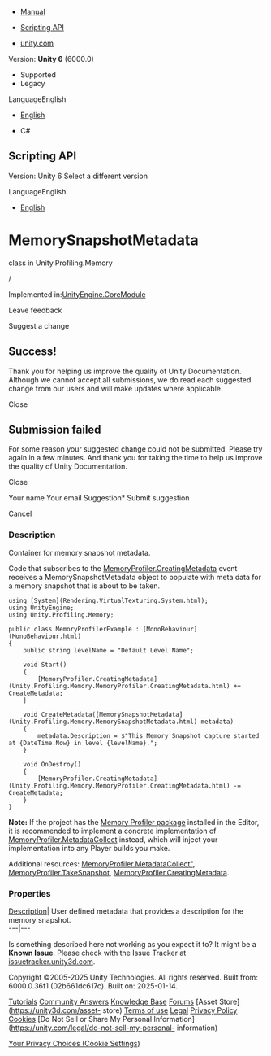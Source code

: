 [ ]()

  * [Manual](../Manual/index.html)
  * [Scripting API](../ScriptReference/index.html)

  * [unity.com](https://unity.com/)

Version: **Unity 6** (6000.0)

  * Supported
  * Legacy

LanguageEnglish

  * [English]()

  * C#

[ ](https://docs.unity3d.com)

## Scripting API

Version: Unity 6 Select a different version

LanguageEnglish

  * [English]()

# MemorySnapshotMetadata

class in Unity.Profiling.Memory

/

Implemented in:[UnityEngine.CoreModule](UnityEngine.CoreModule.html)

Leave feedback

Suggest a change

## Success!

Thank you for helping us improve the quality of Unity Documentation. Although
we cannot accept all submissions, we do read each suggested change from our
users and will make updates where applicable.

Close

## Submission failed

For some reason your suggested change could not be submitted. Please <a>try
again</a> in a few minutes. And thank you for taking the time to help us
improve the quality of Unity Documentation.

Close

Your name Your email Suggestion* Submit suggestion

Cancel

[ ]()

### Description

Container for memory snapshot metadata.

Code that subscribes to the
[MemoryProfiler.CreatingMetadata](Unity.Profiling.Memory.MemoryProfiler.CreatingMetadata.html)
event receives a MemorySnapshotMetadata object to populate with meta data for
a memory snapshot that is about to be taken.

    
    
    using [System](Rendering.VirtualTexturing.System.html);
    using UnityEngine;
    using Unity.Profiling.Memory;  
      
    public class MemoryProfilerExample : [MonoBehaviour](MonoBehaviour.html)
    {
        public string levelName = "Default Level Name";  
      
        void Start()
        {
            [MemoryProfiler.CreatingMetadata](Unity.Profiling.Memory.MemoryProfiler.CreatingMetadata.html) += CreateMetadata;
        }  
      
        void CreateMetadata([MemorySnapshotMetadata](Unity.Profiling.Memory.MemorySnapshotMetadata.html) metadata)
        {
            metadata.Description = $"This Memory Snapshot capture started at {DateTime.Now} in level {levelName}.";
        }  
      
        void OnDestroy()
        {
            [MemoryProfiler.CreatingMetadata](Unity.Profiling.Memory.MemoryProfiler.CreatingMetadata.html) -= CreateMetadata;
        }
    }
    

**Note:** If the project has the [Memory Profiler
package](https://docs.unity3d.com/Packages/com.unity.memoryprofiler@latest/)
installed in the Editor, it is recommended to implement a concrete
implementation of
[MemoryProfiler.MetadataCollect](https://docs.unity3d.com/Packages/com.unity.memoryprofiler@latest/index.html?subfolder=/api/Unity.MemoryProfiler.MetadataCollect.html)
instead, which will inject your implementation into any Player builds you
make.  
  
Additional resources:
[MemoryProfiler.MetadataCollect"](https://docs.unity3d.com/Packages/com.unity.memoryprofiler@latest/index.html?subfolder=/api/Unity.MemoryProfiler.MetadataCollect.html),
[MemoryProfiler.TakeSnapshot](Unity.Profiling.Memory.MemoryProfiler.TakeSnapshot.html),
[MemoryProfiler.CreatingMetadata](Unity.Profiling.Memory.MemoryProfiler.CreatingMetadata.html).

### Properties

[Description](Unity.Profiling.Memory.MemorySnapshotMetadata.Description.html)|
User defined metadata that provides a description for the memory snapshot.  
---|---  
  
Is something described here not working as you expect it to? It might be a
**Known Issue**. Please check with the Issue Tracker at
[issuetracker.unity3d.com](https://issuetracker.unity3d.com).

Copyright ©2005-2025 Unity Technologies. All rights reserved. Built from:
6000.0.36f1 (02b661dc617c). Built on: 2025-01-14.

[Tutorials](https://unity3d.com/learn) [Community
Answers](https://answers.unity3d.com) [Knowledge
Base](https://support.unity3d.com/hc/en-us)
[Forums](https://forum.unity3d.com) [Asset Store](https://unity3d.com/asset-
store) [Terms of use](https://docs.unity3d.com/Manual/TermsOfUse.html)
[Legal](https://unity.com/legal) [Privacy
Policy](https://unity.com/legal/privacy-policy)
[Cookies](https://unity.com/legal/cookie-policy) [Do Not Sell or Share My
Personal Information](https://unity.com/legal/do-not-sell-my-personal-
information)

[Your Privacy Choices (Cookie Settings)](javascript:void\(0\);)

